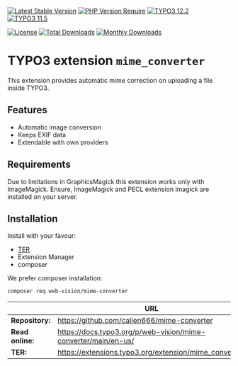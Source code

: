 [![Latest Stable Version](https://poser.pugx.org/web-vision/mime-converter/v/stable.svg)](https://packagist.org/packages/web-vision/mime-converter)
[![PHP Version Require](http://poser.pugx.org/web-vision/mime-converter/require/php)](https://packagist.org/packages/web-vision/mime-converter)
[![TYPO3 12.2](https://img.shields.io/badge/TYPO3-12.2-green.svg?style=flat-square)](https://get.typo3.org/version/12)
[![TYPO3 11.5](https://img.shields.io/badge/TYPO3-11.5-green.svg?style=flat-square)](https://get.typo3.org/version/11)

[![License](http://poser.pugx.org/web-vision/mime-converter/license)](https://packagist.org/packages/web-vision/mime-converter)
[![Total Downloads](https://poser.pugx.org/web-vision/mime-converter/downloads.svg)](https://packagist.org/packages/web-vision/mime-converter)
[![Monthly Downloads](https://poser.pugx.org/web-vision/mime-converter/d/monthly)](https://packagist.org/packages/web-vision/mime-converter)

# TYPO3 extension `mime_converter`

This extension provides automatic mime correction on uploading a file
inside TYPO3.

## Features

* Automatic image conversion
* Keeps EXIF data
* Extendable with own providers

## Requirements

Due to limitations in GraphicsMagick this extension works only with
ImageMagick. Ensure, ImageMagick and PECL extension imagick are
installed on your server.

## Installation

Install with your favour:

* [TER](https://extensions.typo3.org/extension/mime_converter/)
* Extension Manager
* composer

We prefer composer installation:
```bash
composer req web-vision/mime-converter
```

|                  | URL                                                            |
|------------------|----------------------------------------------------------------|
| **Repository:**  | https://github.com/calien666/mime-converter                    |
| **Read online:** | https://docs.typo3.org/p/web-vision/mime-converter/main/en-us/ |
| **TER:**         | https://extensions.typo3.org/extension/mime_converter/         |
